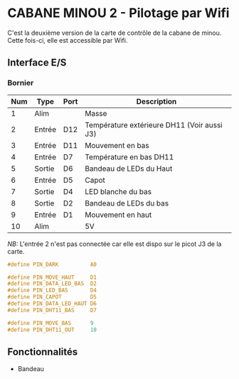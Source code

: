 # CABANE MINOU 2 - Pilotage par Wifi

C'est la deuxième version de la carte de contrôle de la cabane de minou.
Cette fois-ci, elle est accessible par Wifi.

## Interface E/S

### Bornier

Num | Type | Port|Description
--|--|--|--
1|Alim||Masse
2|Entrée|D12|Température extérieure DH11 (Voir aussi J3)
3|Entrée|D11|Mouvement en bas 
4|Entrée|D7|Température en bas DH11
5|Sortie|D6|Bandeau de LEDs du Haut
6|Entrée|D5|Capot
7|Sortie|D4|LED blanche du bas
8|Sortie|D2|Bandeau de LEDs du bas
9|Entrée|D1|Mouvement en haut
10|Alim||5V

*NB:* L'entrée 2 n'est pas connectée car elle est dispo sur le picot J3 de la carte.

```c
#define PIN_DARK          A0

#define PIN_MOVE_HAUT     D1
#define PIN_DATA_LED_BAS  D2 
#define PIN_LED_BAS       D4
#define PIN_CAPOT         D5
#define PIN_DATA_LED_HAUT D6
#define PIN_DHT11_BAS     D7

#define PIN_MOVE_BAS      9
#define PIN_DHT11_OUT     10
```

## Fonctionnalités

- Bandeau